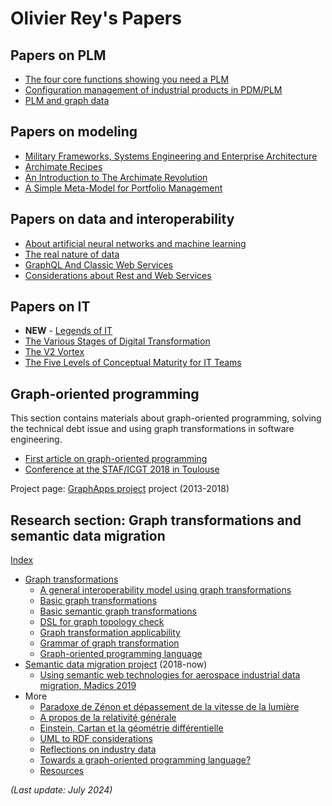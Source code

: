 # Olivier Rey's Papers

## Papers on PLM

* [The four core functions showing you need a PLM](articles/spreadsheet-and-PLM.md)
* [Configuration management of industrial products in PDM/PLM](articles/conf-mgt.md)
* [PLM and graph data](articles/about-plm.md)

## Papers on modeling

* [Military Frameworks, Systems Engineering and Enterprise Architecture](articles/mbse-vs-ea.md)
* [Archimate Recipes](articles/archimate-recipes.md)
* [An Introduction to The Archimate Revolution](articles/archimate-intro.md)
* [A Simple Meta-Model for Portfolio Management](articles/portfolio.md)

## Papers on data and interoperability

* [About artificial neural networks and machine learning](research/about-ml.md)
* [The real nature of data](articles/data-interop.md)
* [GraphQL And Classic Web Services](articles/graphql-web-services.md)
* [Considerations about Rest and Web Services](articles/about-rest.md)

## Papers on IT

* **NEW** - [Legends of IT](articles/legends-of-it.md)
* [The Various Stages of Digital Transformation](articles/various-stages.md)
* [The V2 Vortex](articles/the-v2-vortex.md)
* [The Five Levels of Conceptual Maturity for IT Teams](articles/five-levels.md)

## Graph-oriented programming

This section contains materials about graph-oriented programming, solving the technical debt issue and using graph transformations in software engineering.

* [First article on graph-oriented programming](graph/first-article.md)
* [Conference at the STAF/ICGT 2018 in Toulouse](graph/staf-icgt2018.md)

Project page: [GraphApps project](research/graphapps.md) project (2013-2018)

## Research section: Graph transformations and semantic data migration

[Index](research/index-research.md)

* [Graph transformations](research/graph-transfo.md)
    * [A general interoperability model using graph transformations](research/graph-interop.md)
    * [Basic graph transformations](research/basic-graph-transformations.md)
    * [Basic semantic graph transformations](research/basic-semantic-graph-transformations.md)
    * [DSL for graph topology check](research/DSL-for-graph-topology-checks.md)
    * [Graph transformation applicability](research/graph-transformation-applicability.md)
    * [Grammar of graph transformation](research/grammar-graph-transformation.md)
    * [Graph-oriented programming language](research/graph-oriented-pl.md)
* [Semantic data migration project](research/data-mig.md) (2018-now)
    * [Using semantic web technologies for aerospace industrial data migration, Madics 2019](research/data-mig.md#madics)
* More
    * [Paradoxe de Zénon et dépassement de la vitesse de la lumière](research/zenon-lumiere.md)
    * [A propos de la relativité générale](research/relativite.md)
    * [Einstein, Cartan et la géométrie différentielle](research/cartan.md)
    * [UML to RDF considerations](research/rdf-design-patterns.md)
    * [Reflections on industry data](research/industry-data.md)
    * [Towards a graph-oriented programming language?](research/graph-oriented-pl.md)
    * [Resources](research/resources.md)


*(Last update: July 2024)*

